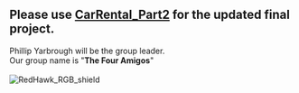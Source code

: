 ## Please use [CarRental_Part2](https://github.com/dsilva9723/a590-Final-Project/tree/main/CarRental_Part2) for the updated final project. <br>
Phillip Yarbrough will be the group leader.<br>
Our group name is "**The Four Amigos**"<br><br>
![RedHawk_RGB_shield](https://user-images.githubusercontent.com/89424202/145732198-c234cd91-6d03-46ac-b990-ec1404a85048.jpg)
